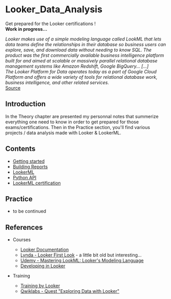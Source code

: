 # Looker_Data_Analysis

Get prepared for the Looker certifications !  
__Work in progress...__

*Looker makes use of a simple modeling language called LookML that lets data teams define the relationships in their database so business users can explore, save, and download data without needing to know SQL. The product was the first commercially available business intelligence platform built for and aimed at scalable or massively parallel relational database management systems like Amazon Redshift, Google BigQuery...
[...]  
The Looker Platform for Data operates today as a part of Google Cloud Platform and offers a wide variety of tools for relational database work, business intelligence, and other related services.*  
[Source](https://en.wikipedia.org/wiki/Looker_(company))


## Introduction
In the Theory chapter are presented my personnal notes that summerize everything one need to know in order to get prepared for those exams/certifications. Then in the Practice section, you'll find various projects / data analysis made with Looker & LookerML.

## Contents
- [Getting started](01.LookML_Dev#1-getting-started)
- [Building Reports](01.LookML_Dev#2-building-reports)
- [LookerML](01.LookML_Dev#3-lookerml)
- [Python API](01.LookML_Dev\python_api.md) 
- [LookerML certification](01.LookML_Dev\what_to_know.md)

## Practice
- to be continued


## References
- Courses
  - [Looker Documentation](https://docs.looker.com/) 
  - [Lynda - Looker First Look](https://anonym.to/?https://www.lynda.com/Looker-tutorials/Looker-First-Look/585255-2.html) - a little bit old but interesting...
  - [Udemy - Mastering LookML: Looker's Modeling Language](https://anonym.to/?https://www.udemy.com/course/looker-lookml/)
  - [Developing in Looker](https://vimeo.com/showcase/4978458)

- Training
  - [Training by Looker](https://training.looker.com/) 
  - [Qwiklabs - Quest "Exploring Data with Looker"](https://www.qwiklabs.com/quests/165)

